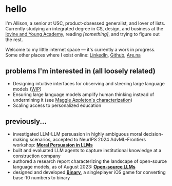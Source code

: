 # hello

I'm Allison, a senior at USC, product-obsessed generalist, and lover of lists. Currently studying an integrated degree in CS, design, and business at the [Iovine and Young Academy](https://iovine-young.usc.edu/), reading *[something]*, and trying to figure out the rest.

Welcome to my little internet space — it's currently a work in progress. Some other places where I exist online: [LinkedIn](https://www.linkedin.com/in/allisoncyhuang/), [Github](https://github.com/acyhuang), [Are.na](https://www.are.na/allison-huang-5ow-m0wjvfu/channels)

## problems I'm interested in (all loosely related)
- Designing intuitive interfaces for observing and steering large language models ([WIP](https://github.com/acyhuang/steering-interface))
- Ensuring large language models amplify human thinking instead of undermining it (see [Maggie Appleton's characterization](https://maggieappleton.com/ai-enlightenment))
- Scaling access to personalized education 

## previously...

- investigated LLM-LLM persuasion in highly ambiguous moral decision-making scenarios, accepted to NeurIPS 2024 AdvML-Frontiers workshop: **[Moral Persuasion in LLMs](https://arxiv.org/abs/2411.11731)**
- built and evaluated LLM agents to capture institutional knowledge at a construction company
- authored a research report characterizing the landscape of open-source language models, as of August 2023: **[Open-source LLMs](https://drive.google.com/file/d/1q7-2F-vEmGJT4WjW0wFUkeeHGJuL9PtQ/view)**
- designed and developed **[Binary](https://www.figma.com/proto/qW3tJhmjmaOFNWh6ZDZdYc/ACAD415-binary?page-id=181%3A595&node-id=181-595&scaling=contain&content-scaling=fixed&t=0dS8en3l3HVddZ7e-1)**, a singleplayer iOS game for converting base-10 numbers to binary